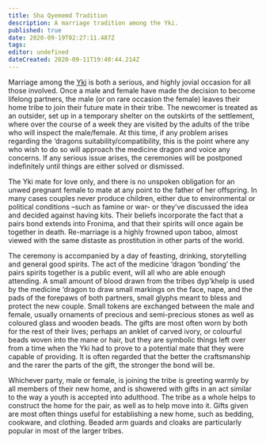 ```yaml
---
title: Sha Qyememd Tradition
description: A marriage tradition among the Yki.
published: true
date: 2020-09-19T02:27:11.487Z
tags: 
editor: undefined
dateCreated: 2020-09-11T19:40:44.214Z
---
```


Marriage among the [Yki](/species/yki) is both a serious, and highly jovial occasion for all those involved. Once a male and female have made the decision to become lifelong partners, the male (or on rare occasion the female) leaves their home tribe to join their future mate in their tribe. The newcomer is treated as an outsider, set up in a temporary shelter on the outskirts of the settlement, where over the course of a week they are visited by the adults of the tribe who will inspect the male/female. At this time, if any problem arises regarding the ‘dragons suitability/compatibility, this is the point where any who wish to do so will approach the medicine dragon and voice any concerns. If any serious issue arises, the ceremonies will be postponed indefinitely until things are either solved or dismissed.

The Yki mate for love only, and there is no unspoken obligation for an unwed pregnant female to mate at any point to the father of her offspring. In many cases couples never produce children, either due to environmental or political conditions –such as famine or war- or they’ve discussed the idea and decided against having kits. Their beliefs incorporate the fact that a pairs bond extends into Fronima, and that their spirits will once again be together in death. Re-marriage is a highly frowned upon taboo, almost viewed with the same distaste as prostitution in other parts of the world.

The ceremony is accompanied by a day of feasting, drinking, storytelling and general good spirits. The act of the medicine ‘dragon ‘bonding’ the pairs spirits together is a public event, will all who are able enough attending. A small amount of blood drawn from the tribes dyp'khelp is used by the medicine ‘dragon to draw small markings on the face, nape, and the pads of the forepaws of both partners, small glyphs meant to bless and protect the new couple. Small tokens are exchanged between the male and female, usually ornaments of precious and semi-precious stones as well as coloured glass and wooden beads. The gifts are most often worn by both for the rest of their lives; perhaps an anklet of carved ivory, or colourful beads woven into the mane or hair, but they are symbolic things left over from a time when the Yki had to prove to a potential mate that they were capable of providing. It is often regarded that the better the craftsmanship and the rarer the parts of the gift, the stronger the bond will be.

Whichever party, male or female, is joining the tribe is greeting warmly by all members of their new home, and is showered with gifts in an act similar to the way a youth is accepted into adulthood. The tribe as a whole helps to construct the home for the pair, as well as to help move into it. Gifts given are most often things useful for establishing a new home, such as bedding, cookware, and clothing. Beaded arm guards and cloaks are particularly popular in most of the larger tribes.